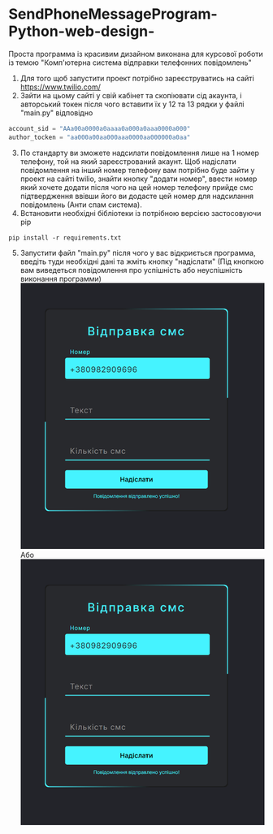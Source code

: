 # SendPhoneMessageProgram-Python-web-design-

Проста программа із красивим дизайном виконана для курсової роботи із темою "Комп'ютерна система відправки телефонних повідомлень"

1. Для того щоб запустити проект потрібно зареєструватись на сайті https://www.twilio.com/
2. Зайти на цьому сайті у свій кабінет та скопіювати сід акаунта, і авторський токен після чого вставити їх у 12 та 13 рядки у файлі "main.py" відповідно
```python
account_sid = "AAa00a0000a0aaaa0a000a0aaa0000a000"
author_tocken = "aa000a00aa000aaa0000aa000000a0aa"
```
3. По стандарту ви зможете надсилати повідомлення лише на 1 номер телефону, той на який зареєстрований акаунт. Щоб надіслати повідомлення на інший номер телефону вам потрібно буде зайти у проект на сайті twilio, знайти кнопку "додати номер", ввести номер який хочете додати після чого на цей номер телефону прийде смс підтвердження ввівши його ви додасте цей номер для надсилання повідомлень (Анти спам система).
4. Встановити необхідні бібліотеки із потрібною версією застосовуючи pip
```pip
pip install -r requirements.txt
``` 
5. Запустити файл "main.py" після чого у вас відкриється программа, введіть туди необхідні дані та жміть кнопку "надіслати"
(Під кнопкою вам виведеться повідомлення про успішність або неуспішність виконання программи)
![alt](img/res1.png "res1") Або ![alt](img/res1.png "res2")